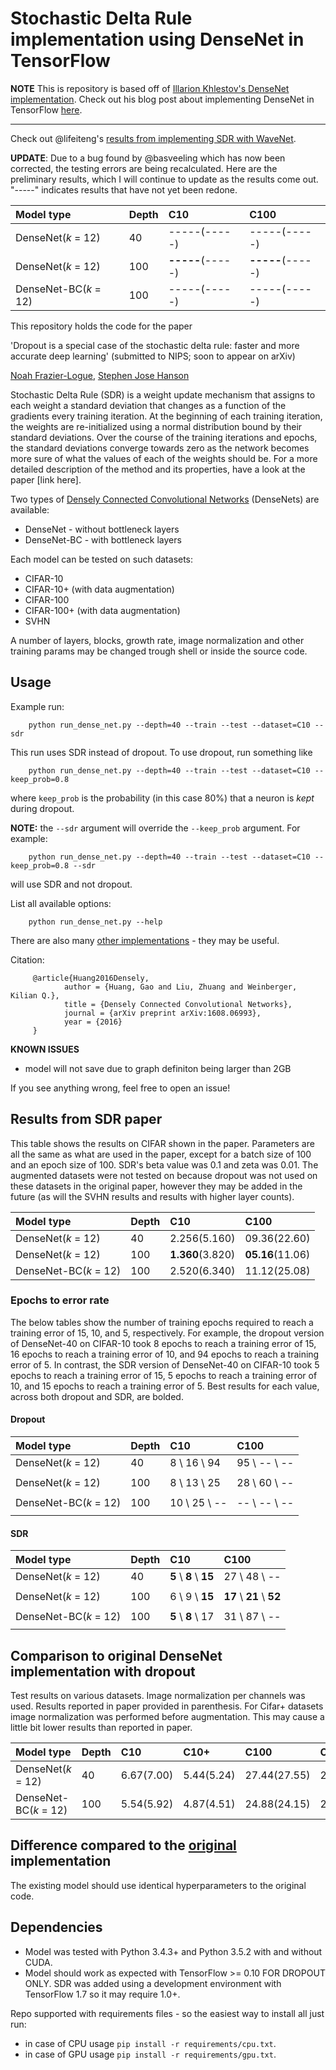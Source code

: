 # Stochastic Delta Rule implementation using DenseNet in TensorFlow

**NOTE** This is repository is based off of [Illarion Khlestov's DenseNet implementation](https://github.com/ikhlestov/vision_networks/ "ikhlestov/vision_networks/"). Check out his blog post about implementing DenseNet in TensorFlow [here](https://medium.com/@illarionkhlestov/notes-on-the-implementation-densenet-in-tensorflow-beeda9dd1504#.55qu3tfqm).


---------------------------------------------------------------------------------------


Check out @lifeiteng's [results from implementing SDR with WaveNet](https://twitter.com/FeitengLi/status/1029166830844227584).


**UPDATE**: Due to a bug found by @basveeling which has now been corrected, the testing errors are being recalculated. Here are the preliminary results, which I will continue to update as the results come out. "-----" indicates results that have not yet been redone.

|Model type            |Depth  |C10              |C100              |
|:---------------------|:------|:----------------|:-----------------|
|DenseNet(*k* = 12)    |40     |-----(-----)     |-----(-----)      |
|DenseNet(*k* = 12)    |100    |**-----**(-----) |**-----**(-----)  |
|DenseNet-BC(*k* = 12) |100    |-----(-----)     |-----(-----)      |



This repository holds the code for the paper 

'Dropout is a special case of the stochastic delta rule: faster and more accurate deep learning' (submitted to NIPS; soon to appear on arXiv)

[Noah Frazier-Logue](https://www.linkedin.com/in/noah-frazier-logue-1524b796/), [Stephen Jose Hanson](http://nwkpsych.rutgers.edu/~jose/)

Stochastic Delta Rule (SDR) is a weight update mechanism that assigns to each weight a standard deviation that changes as a function of the gradients every training iteration. At the beginning of each training iteration, the weights are re-initialized using a normal distribution bound by their standard deviations. Over the course of the training iterations and epochs, the standard deviations converge towards zero as the network becomes more sure of what the values of each of the weights should be. For a more detailed description of the method and its properties, have a look at the paper [link here].



Two types of [Densely Connected Convolutional Networks](https://arxiv.org/abs/1608.06993) (DenseNets) are available:

- DenseNet - without bottleneck layers
- DenseNet-BC - with bottleneck layers

Each model can be tested on such datasets:

- CIFAR-10
- CIFAR-10+ (with data augmentation)
- CIFAR-100
- CIFAR-100+ (with data augmentation)
- SVHN

A number of layers, blocks, growth rate, image normalization and other training params may be changed trough shell or inside the source code.

## Usage

Example run:

```
    python run_dense_net.py --depth=40 --train --test --dataset=C10 --sdr
```

This run uses SDR instead of dropout. To use dropout, run something like

```
    python run_dense_net.py --depth=40 --train --test --dataset=C10 --keep_prob=0.8
```

where `keep_prob` is the probability (in this case 80%) that a neuron is *kept* during dropout.

**NOTE:** the `--sdr` argument will override the `--keep_prob` argument. For example:

```
    python run_dense_net.py --depth=40 --train --test --dataset=C10 --keep_prob=0.8 --sdr
```

will use SDR and not dropout.


List all available options:

```    
    python run_dense_net.py --help
```

There are also many [other implementations](https://github.com/liuzhuang13/DenseNet) - they may be useful.

Citation:

```     
     @article{Huang2016Densely,
            author = {Huang, Gao and Liu, Zhuang and Weinberger, Kilian Q.},
            title = {Densely Connected Convolutional Networks},
            journal = {arXiv preprint arXiv:1608.06993},
            year = {2016}
     }
```

**KNOWN ISSUES**

 - model will not save due to graph definiton being larger than 2GB

If you see anything wrong, feel free to open an issue!


## Results from SDR paper

This table shows the results on CIFAR shown in the paper. Parameters are all the same as what are used in the paper, except for a batch size of 100 and an epoch size of 100. SDR's beta value was 0.1 and zeta was 0.01. The augmented datasets were not tested on because dropout was not used on these datasets in the original paper, however they may be added in the future (as will the SVHN results and results with higher layer counts).

|Model type            |Depth  |C10              |C100              |
|:---------------------|:------|:----------------|:-----------------|
|DenseNet(*k* = 12)    |40     |2.256(5.160)     |09.36(22.60)      |
|DenseNet(*k* = 12)    |100    |**1.360**(3.820) |**05.16**(11.06)  |
|DenseNet-BC(*k* = 12) |100    |2.520(6.340)     |11.12(25.08)      |



### Epochs to error rate

The below tables show the number of training epochs required to reach a training error of 15, 10, and 5, respectively. For example, the dropout version of DenseNet-40 on CIFAR-10 took 8 epochs to reach a training error of 15, 16 epochs to reach a training error of 10, and 94 epochs to reach a training error of 5. In contrast, the SDR version of DenseNet-40 on CIFAR-10 took 5 epochs to reach a training error of 15, 5 epochs to reach a training error of 10, and 15 epochs to reach a training error of 5. Best results for each value, across both dropout and SDR, are bolded.


#### Dropout 

|Model type            |Depth  |C10             |C100             |
|:---------------------|:------|:---------------|:----------------|
|DenseNet(*k* = 12)    |40     |8 \ 16 \ 94     |95 \ -- \ --     |
|                      |       |                |                 |
|DenseNet(*k* = 12)    |100    |8 \ 13 \ 25     |28 \ 60 \ --     |
|                      |       |                |                 |
|DenseNet-BC(*k* = 12) |100    |10 \ 25 \ --    |-- \ -- \ --     |
|                      |       |                |                 |

#### SDR

|Model type            |Depth  |C10                     |C100                       |
|:---------------------|:------|:-----------------------|:--------------------------|
|DenseNet(*k* = 12)    |40     |**5** \  **8** \ **15** |27 \ 48 \ --               |
|                      |       |                        |                           |
|DenseNet(*k* = 12)    |100    |6 \ 9  \ **15**         |**17** \ **21** \ **52**   |
|                      |       |                        |                           |
|DenseNet-BC(*k* = 12) |100    |**5**  \ **8**  \ 17    |31 \ 87 \ --               |
|                      |       |                        |                           |

Comparison to original DenseNet implementation with dropout
--------

Test results on various datasets. Image normalization per channels was used. Results reported in paper provided in parenthesis. For Cifar+ datasets image normalization was performed before augmentation. This may cause a little bit lower results than reported in paper.

|Model type            |Depth  |C10         |C10+       |C100          |C100+       |
|:---------------------|:------|:-----------|:----------|:-------------|:-----------|
|DenseNet(*k* = 12)    |40     |6.67(7.00)  |5.44(5.24) |27.44(27.55)  |25.62(24.42)|
|DenseNet-BC(*k* = 12) |100    |5.54(5.92)  |4.87(4.51) |24.88(24.15)  |22.85(22.27)|


Difference compared to the [original](https://github.com/liuzhuang13/DenseNet) implementation
---------------------------------------------------------
The existing model should use identical hyperparameters to the original code.

Dependencies
------------

- Model was tested with Python 3.4.3+ and Python 3.5.2 with and without CUDA.
- Model should work as expected with TensorFlow >= 0.10 FOR DROPOUT ONLY. SDR was added using a development environment with TensorFlow 1.7 so it may require 1.0+.

Repo supported with requirements files - so the easiest way to install all just run:

- in case of CPU usage `pip install -r requirements/cpu.txt`.
- in case of GPU usage `pip install -r requirements/gpu.txt`.

